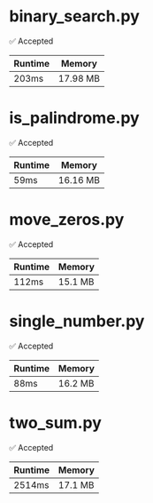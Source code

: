 # binary_search.py
:white_check_mark: Accepted

| Runtime | Memory |
| ------- | ------ |
| 203ms | 17.98 MB |

# is_palindrome.py
:white_check_mark: Accepted

| Runtime | Memory |
| ------- | ------ |
| 59ms | 16.16 MB |

# move_zeros.py
:white_check_mark: Accepted

| Runtime | Memory |
| ------- | ------ |
| 112ms | 15.1 MB |

# single_number.py
:white_check_mark: Accepted

| Runtime | Memory |
| ------- | ------ |
| 88ms | 16.2 MB |

# two_sum.py
:white_check_mark: Accepted

| Runtime | Memory |
| ------- | ------ |
| 2514ms | 17.1 MB |